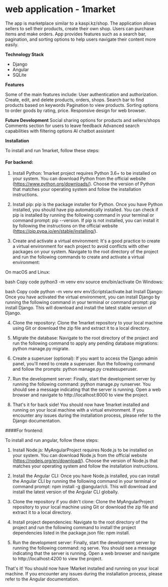 ﻿# web application - 1market 

The app is marketplace similar to a kaspi.kz/shop. The application allows sellers to sell their products, create their own shop. Users can purchase items and make orders. App provides features such as a search bar, pagination, and sorting options to help users navigate their content more easily. 

**Technology Stack**

- Django
- Angular
- SQLite

**Features**

Some of the main features include:
User authentication and authorization.
Create, edit, and delete products, orders, shops.
Search bar to find products based on keywords
Pagination to view products.
Sorting options to order goods by rating, price.
Responsive design for web browser.


**Future Development**
Social sharing options for products and sellers/shops
Comments section for users to leave feedback
Advanced search capabilities with filtering options
AI chatbot assistant



**Installation**
 
 To install and run 1market, follow these steps:

#### For backend:

1) Install Python: 1market project requires Python 3.6+ to be installed on your system. You can download Python from the official website (https://www.python.org/downloads/). Choose the version of Python that matches your operating system and follow the installation instructions.

2) Install pip: pip is the package installer for Python. Once you have Python installed, you should have pip automatically installed. You can check if pip is installed by running the following command in your terminal or command prompt: pip --version. If pip is not installed, you can install it by following the instructions on the official website (https://pip.pypa.io/en/stable/installing/).

3) Create and activate a virtual environment: It's a good practice to create a virtual environment for each project to avoid conflicts with other packages on your system. Navigate to the root directory of the project and run the following commands to create and activate a virtual environment:

On macOS and Linux:

bash
Copy code
python3 -m venv env
source env/bin/activate
On Windows:

bash
Copy code
python -m venv env
env\Scripts\activate.bat
Install Django: Once you have activated the virtual environment, you can install Django by running the following command in your terminal or command prompt: pip install Django. This will download and install the latest stable version of Django.

4) Clone the repository: Clone the 1market repository to your local machine using Git or download the zip file and extract it to a local directory.

5) Migrate the database: Navigate to the root directory of the project and run the following command to apply any pending database migrations: python manage.py migrate.

6) Create a superuser (optional): If you want to access the Django admin panel, you'll need to create a superuser. Run the following command and follow the prompts: python manage.py createsuperuser.

7) Run the development server: Finally, start the development server by running the following command: python manage.py runserver. You should see a message indicating that the server is running. Open a web browser and navigate to http://localhost:8000 to view the project.

8) That's it for back side! You should now have 1market installed and running on your local machine with a virtual environment. If you encounter any issues during the installation process, please refer to the Django documentation.



####For frontend:

To install and run angular, follow these steps:

1) Install Node.js: MyAngularProject requires Node.js to be installed on your system. You can download Node.js from the official website (https://nodejs.org/en/download/). Choose the version of Node.js that matches your operating system and follow the installation instructions.

2) Install the Angular CLI: Once you have Node.js installed, you can install the Angular CLI by running the following command in your terminal or command prompt: npm install -g @angular/cli. This will download and install the latest version of the Angular CLI globally.

3) Clone the repository if you didn't clone: Clone the MyAngularProject repository to your local machine using Git or download the zip file and extract it to a local directory.

4) Install project dependencies: Navigate to the root directory of the project and run the following command to install the project dependencies listed in the package.json file: npm install.

5) Run the development server: Finally, start the development server by running the following command: ng serve. You should see a message indicating that the server is running. Open a web browser and navigate to http://localhost:4200 to view the project.

That's it! You should now have 1Market installed and running on your local machine. If you encounter any issues during the installation process, please refer to the Angular documentation.





